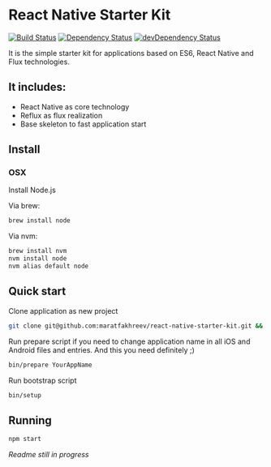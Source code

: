 # React Native Starter Kit

[![Build Status](https://travis-ci.org/maratfakhreev/react-native-starter-kit.svg?branch=master)](https://travis-ci.org/maratfakhreev/react-native-starter-kit)
[![Dependency Status](https://david-dm.org/maratfakhreev/react-native-starter-kit.svg)](https://david-dm.org/maratfakhreev/react-native-starter-kit)
[![devDependency Status](https://david-dm.org/maratfakhreev/react-native-starter-kit/dev-status.svg)](https://david-dm.org/maratfakhreev/react-native-starter-kit#info=devDependencies)

It is the simple starter kit for applications based on ES6, React Native and Flux technologies.

## It includes:
* React Native as core technology
* Reflux as flux realization
* Base skeleton to fast application start

## Install
### OSX

Install Node.js

Via brew:
```bash
brew install node
```

Via nvm:
```bash
brew install nvm
nvm install node
nvm alias default node
```

## Quick start

Clone application as new project

```bash
git clone git@github.com:maratfakhreev/react-native-starter-kit.git && cd react-native-starter-kit
```

Run prepare script if you need to change application name in all iOS and Android files and entries. And this you need definitely ;)

```bash
bin/prepare YourAppName
```

Run bootstrap script

```bash
bin/setup
```

## Running

```bash
npm start
```

*Readme still in progress*
